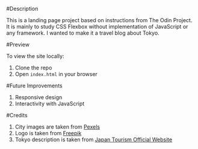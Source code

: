 #Description

This is a landing page project based on instructions from The Odin Project. It is mainly to study CSS Flexbox without implementation of JavaScript or any framework. I wanted to make it a travel blog about Tokyo.

#Preview

To view the site locally:

1. Clone the repo
2. Open `index.html` in your browser

#Future Improvements
1. Responsive design
2. Interactivity with JavaScript

#Credits

1. City images are taken from [Pexels](https://www.pexels.com/)
2. Logo is taken from [Freepik](https://www.freepik.com/)
3. Tokyo description is taken from [Japan Tourism Official Website](https://www.japan.travel/en/au/)